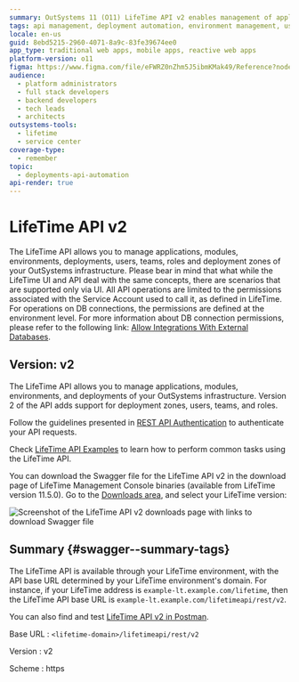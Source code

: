 ```yaml
---
summary: OutSystems 11 (O11) LifeTime API v2 enables management of applications, environments, deployments, and user roles.
tags: api management, deployment automation, environment management, user management, swagger integration
locale: en-us
guid: 8ebd5215-2960-4071-8a9c-83fe39674ee0
app_type: traditional web apps, mobile apps, reactive web apps
platform-version: o11
figma: https://www.figma.com/file/eFWRZ0nZhm5J5ibmKMak49/Reference?node-id=609:507
audience:
  - platform administrators
  - full stack developers
  - backend developers
  - tech leads
  - architects
outsystems-tools:
  - lifetime
  - service center
coverage-type:
  - remember
topic:
  - deployments-api-automation
api-render: true
---
```


# LifeTime API v2

The LifeTime API allows you to manage applications, modules, environments, deployments, users, teams, roles and deployment zones of your OutSystems infrastructure. Please bear in mind that what while the LifeTime UI and API deal with the same concepts, there are scenarios that are supported only via UI. All API operations are limited to the permissions associated with the Service Account used to call it, as defined in LifeTime. For operations on DB connections, the permissions are defined at the environment level. For more information about DB connection permissions, please refer to the following link: [Allow Integrations With External Databases](https://success.outsystems.com/documentation/11/managing_outsystems_platform_and_application_lifecycle/manage_it_users/allow_integrations_with_external_databases/).

## Version: v2

The LifeTime API allows you to manage applications, modules, environments, and deployments of your OutSystems infrastructure. Version 2 of the API adds support for deployment zones, users, teams, and roles.

Follow the guidelines presented in [REST API Authentication](<../lifetime-deployment/rest-api-authentication.md>) to authenticate your API requests.

<div class="info" markdown="1">

Check [LifeTime API Examples](<../lifetime-deployment/api-use-cases.md>) to learn how to perform common tasks using the LifeTime API.

</div> 

You can download the Swagger file for the LifeTime API v2 in the download page of LifeTime Management Console binaries (available from LifeTime version 11.5.0). Go to the [Downloads area](https://www.outsystems.com/Downloads/search/LifeTime/11/), and select your LifeTime version:

![Screenshot of the LifeTime API v2 downloads page with links to download Swagger file](images/lifetime-api-downloads.png "LifeTime API Downloads")

## Summary {#swagger--summary-tags}

The LifeTime API is available through your LifeTime environment, with the API base URL determined by your LifeTime environment's domain. For instance, if your LifeTime address is `example-lt.example.com/lifetime`, then the LifeTime API base URL is `example-lt.example.com/lifetimeapi/rest/v2`.

You can also find and test [LifeTime API v2 in Postman](https://www.postman.com/outsystems-official). 

Base URL
:    `<lifetime-domain>/lifetimeapi/rest/v2`

Version
:    v2

Scheme
:   https

<style>
#b3-b4-b1-InjectHTMLWrapper {height: auto!important}
.image-zoom div div{height: auto!important}
</style>

<rapi-doc spec-url = 'resources/lifetime-api.json'  theme = 'light' nav-bg-color = '#fff' show-header = 'false'  show-info = 'false'  allow-authentication ='false'  allow-server-selection = 'false'  allow-api-list-style-selection ='false' render-style = 'view' layout = 'column' show-method-in-nav-bar = 'as-plain-text' use-path-in-nav-bar = 'true' allow-spec-file-download = 'true' show-side-nav = 'true' allow-try='false' regular-font = 'NotoSans' primary-color = '#242320' bg-color = '#fff' text-color = '#4D4D49' mono-font = 'monospace' allow-schema-description-expand-toggle = 'false' schema-style = 'tree' schema-description-expanded = 'true' default-schema-tab = 'schema'>
</rapi-doc>
